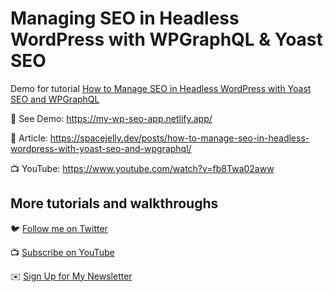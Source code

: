 # Managing SEO in Headless WordPress with WPGraphQL & Yoast SEO

Demo for tutorial [How to Manage SEO in Headless WordPress with Yoast SEO and WPGraphQL](https://www.youtube.com/watch?v=fb8Twa02aww)

🚀 See Demo: https://my-wp-seo-app.netlify.app/

📝 Article: https://spacejelly.dev/posts/how-to-manage-seo-in-headless-wordpress-with-yoast-seo-and-wpgraphql/

📺 YouTube: https://www.youtube.com/watch?v=fb8Twa02aww

## More tutorials and walkthroughs

🐦 [Follow me on Twitter](https://twitter.com/colbyfayock)

📺 [Subscribe on YouTube](https://www.youtube.com/colbyfayock)

✉️ [Sign Up for My Newsletter](https://colbyfayock.com/newsletter)
